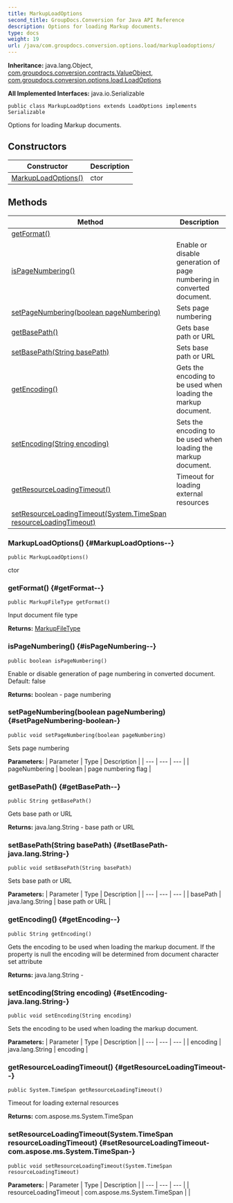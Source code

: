 ```yaml
---
title: MarkupLoadOptions
second_title: GroupDocs.Conversion for Java API Reference
description: Options for loading Markup documents.
type: docs
weight: 19
url: /java/com.groupdocs.conversion.options.load/markuploadoptions/
---
```

**Inheritance:**
java.lang.Object, [com.groupdocs.conversion.contracts.ValueObject](../../com.groupdocs.conversion.contracts/valueobject), [com.groupdocs.conversion.options.load.LoadOptions](../../com.groupdocs.conversion.options.load/loadoptions)

**All Implemented Interfaces:**
java.io.Serializable
```
public class MarkupLoadOptions extends LoadOptions implements Serializable
```

Options for loading Markup documents.
## Constructors

| Constructor | Description |
| --- | --- |
| [MarkupLoadOptions()](#MarkupLoadOptions--) | ctor |
## Methods

| Method | Description |
| --- | --- |
| [getFormat()](#getFormat--) |  |
| [isPageNumbering()](#isPageNumbering--) | Enable or disable generation of page numbering in converted document. |
| [setPageNumbering(boolean pageNumbering)](#setPageNumbering-boolean-) | Sets page numbering |
| [getBasePath()](#getBasePath--) | Gets base path or URL |
| [setBasePath(String basePath)](#setBasePath-java.lang.String-) | Sets base path or URL |
| [getEncoding()](#getEncoding--) | Gets the encoding to be used when loading the markup document. |
| [setEncoding(String encoding)](#setEncoding-java.lang.String-) | Sets the encoding to be used when loading the markup document. |
| [getResourceLoadingTimeout()](#getResourceLoadingTimeout--) | Timeout for loading external resources |
| [setResourceLoadingTimeout(System.TimeSpan resourceLoadingTimeout)](#setResourceLoadingTimeout-com.aspose.ms.System.TimeSpan-) |  |
### MarkupLoadOptions() {#MarkupLoadOptions--}
```
public MarkupLoadOptions()
```


ctor

### getFormat() {#getFormat--}
```
public MarkupFileType getFormat()
```


Input document file type

**Returns:**
[MarkupFileType](../../com.groupdocs.conversion.filetypes/markupfiletype)
### isPageNumbering() {#isPageNumbering--}
```
public boolean isPageNumbering()
```


Enable or disable generation of page numbering in converted document. Default: false

**Returns:**
boolean - page numbering
### setPageNumbering(boolean pageNumbering) {#setPageNumbering-boolean-}
```
public void setPageNumbering(boolean pageNumbering)
```


Sets page numbering

**Parameters:**
| Parameter | Type | Description |
| --- | --- | --- |
| pageNumbering | boolean | page numbering flag |

### getBasePath() {#getBasePath--}
```
public String getBasePath()
```


Gets base path or URL

**Returns:**
java.lang.String - base path or URL
### setBasePath(String basePath) {#setBasePath-java.lang.String-}
```
public void setBasePath(String basePath)
```


Sets base path or URL

**Parameters:**
| Parameter | Type | Description |
| --- | --- | --- |
| basePath | java.lang.String | base path or URL |

### getEncoding() {#getEncoding--}
```
public String getEncoding()
```


Gets the encoding to be used when loading the markup document. If the property is null the encoding will be determined from document character set attribute

**Returns:**
java.lang.String - 
### setEncoding(String encoding) {#setEncoding-java.lang.String-}
```
public void setEncoding(String encoding)
```


Sets the encoding to be used when loading the markup document.

**Parameters:**
| Parameter | Type | Description |
| --- | --- | --- |
| encoding | java.lang.String | encoding |

### getResourceLoadingTimeout() {#getResourceLoadingTimeout--}
```
public System.TimeSpan getResourceLoadingTimeout()
```


Timeout for loading external resources

**Returns:**
com.aspose.ms.System.TimeSpan
### setResourceLoadingTimeout(System.TimeSpan resourceLoadingTimeout) {#setResourceLoadingTimeout-com.aspose.ms.System.TimeSpan-}
```
public void setResourceLoadingTimeout(System.TimeSpan resourceLoadingTimeout)
```




**Parameters:**
| Parameter | Type | Description |
| --- | --- | --- |
| resourceLoadingTimeout | com.aspose.ms.System.TimeSpan |  |

